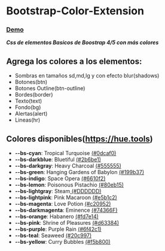 # Bootstrap-Color-Extension 
### [Demo](https://juanmaioli.github.io/Bootstrap-Color-Extension/)
***Css de elementos Basicos de Boostrap 4/5 con más colores***

## Agrega los colores a los elementos:
- Sombras en tamaños sd,md,lg y con efecto blur(shadows)
- Botones(btn)
- Botones Outline(btn-outline)
- Bordes(border)
- Texto(text)
- Fondo(bg)
- Alertas(alert)
- Lineas(hr)

## Colores disponibles(https://hue.tools)

- **--bs-cyan**: Tropical Turquoise [(#0dcaf0)](https://hue.tools/info?color=0dcaf0)
- **--bs-darkblue**: Bluetiful [(#2b6be1)](https://hue.tools/info?color=2b6be1)
- **--bs-darkgray**: Heavy Charcoal [(#555555)](https://hue.tools/info?color=555555)
- **--bs-green**: Hanging Gardens of Babylon [(#199b37)](https://hue.tools/info?color=199b37)
- **--bs-indigo**: Space Opera [(#6610f2)](https://hue.tools/info?color=6610f2)
- **--bs-lemon**: Poisonous Pistachio [(#80eb15)](https://hue.tools/info?color=80eb15)
- **--bs-lightgray**: Steam[ (#DDDDDD)](https://hue.tools/info?color=DDDDDD)
- **--bs-lightpink**: Pink Macaroon [(#e5b1c2)](https://hue.tools/info?color=e5b1c2)
- **--bs-magenta**: Love Potion [(#c20952)](https://hue.tools/info?color=c20952)
- **--bs-darkmagenta**: Eminence [(#74366F)](https://hue.tools/info?color=74366F)
- **--bs-orange**: Habanero [(#fd7e14)](https://hue.tools/info?color=fd7e14)
- **--bs-pink**: Shrine of Pleasures [(#d63384)](https://hue.tools/info?color=d63384)
- **--bs-purple**: Purple Rain [(#6f42c1)](https://hue.tools/info?color=6f42c1)
- **--bs-teal**: Seaweed [(#20c997)](https://hue.tools/info?color=20c997)
- **--bs-yellow**: Curry Bubbles [(#f5b800)](https://hue.tools/info?color=f5b800)
